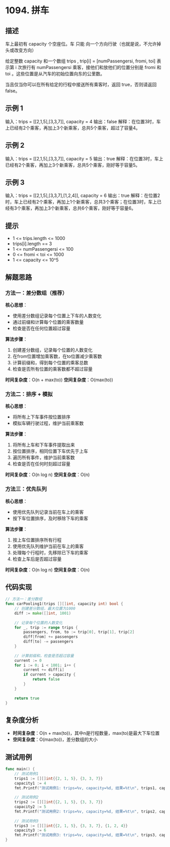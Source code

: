 # 1094. 拼车

## 描述

车上最初有 capacity 个空座位。车 只能 向一个方向行驶（也就是说，不允许掉头或改变方向）

给定整数 capacity 和一个数组 trips ,  trip[i] = [numPassengersi, fromi, toi] 表示第 i 次旅行有 numPassengersi 乘客，接他们和放他们的位置分别是 fromi 和 toi 。这些位置是从汽车的初始位置向东的公里数。

当且仅当你可以在所有给定的行程中接送所有乘客时，返回 true，否则请返回 false。

## 示例 1

输入：trips = [[2,1,5],[3,3,7]], capacity = 4
输出：false
解释：在位置3时，车上已经有2个乘客，再加上3个新乘客，总共5个乘客，超过了容量4。

## 示例 2

输入：trips = [[2,1,5],[3,3,7]], capacity = 5
输出：true
解释：在位置3时，车上已经有2个乘客，再加上3个新乘客，总共5个乘客，刚好等于容量5。

## 示例 3

输入：trips = [[2,1,5],[3,3,7],[1,2,4]], capacity = 6
输出：true
解释：在位置2时，车上已经有2个乘客，再加上1个新乘客，总共3个乘客；在位置3时，车上已经有3个乘客，再加上3个新乘客，总共6个乘客，刚好等于容量6。

## 提示

- 1 <= trips.length <= 1000
- trips[i].length == 3
- 1 <= numPassengersi <= 100
- 0 <= fromi < toi <= 1000
- 1 <= capacity <= 10^5

## 解题思路

### 方法一：差分数组（推荐）

**核心思想**：
- 使用差分数组记录每个位置上下车的人数变化
- 通过前缀和计算每个位置的乘客数量
- 检查是否在任何位置超过容量

**算法步骤**：
1. 创建差分数组，记录每个位置的人数变化
2. 在from位置增加乘客数，在to位置减少乘客数
3. 计算前缀和，得到每个位置的乘客总数
4. 检查是否所有位置的乘客数都不超过容量

**时间复杂度**：O(n + max(to))
**空间复杂度**：O(max(to))

### 方法二：排序 + 模拟

**核心思想**：
- 将所有上下车事件按位置排序
- 模拟车辆行驶过程，维护当前乘客数

**算法步骤**：
1. 将所有上车和下车事件提取出来
2. 按位置排序，相同位置下车优先于上车
3. 遍历所有事件，维护当前乘客数
4. 检查是否在任何时刻超过容量

**时间复杂度**：O(n log n)
**空间复杂度**：O(n)

### 方法三：优先队列

**核心思想**：
- 使用优先队列记录当前在车上的乘客
- 按下车位置排序，及时移除下车的乘客

**算法步骤**：
1. 按上车位置排序所有行程
2. 使用优先队列维护当前在车上的乘客
3. 处理每个行程时，先移除已下车的乘客
4. 检查上车后是否超过容量

**时间复杂度**：O(n log n)
**空间复杂度**：O(n)

## 代码实现

```go
// 方法一：差分数组
func carPooling1(trips [][]int, capacity int) bool {
    // 创建差分数组，最大位置为1000
    diff := make([]int, 1001)
    
    // 记录每个位置的人数变化
    for _, trip := range trips {
        passengers, from, to := trip[0], trip[1], trip[2]
        diff[from] += passengers
        diff[to] -= passengers
    }
    
    // 计算前缀和，检查是否超过容量
    current := 0
    for i := 0; i < 1001; i++ {
        current += diff[i]
        if current > capacity {
            return false
        }
    }
    
    return true
}
```

## 复杂度分析

- **时间复杂度**：O(n + max(to))，其中n是行程数量，max(to)是最大下车位置
- **空间复杂度**：O(max(to))，差分数组的大小

## 测试用例

```go
func main() {
    // 测试用例1
    trips1 := [][]int{{2, 1, 5}, {3, 3, 7}}
    capacity1 := 4
    fmt.Printf("测试用例1: trips=%v, capacity=%d, 结果=%t\n", trips1, capacity1, carPooling1(trips1, capacity1))
    
    // 测试用例2
    trips2 := [][]int{{2, 1, 5}, {3, 3, 7}}
    capacity2 := 5
    fmt.Printf("测试用例2: trips=%v, capacity=%d, 结果=%t\n", trips2, capacity2, carPooling1(trips2, capacity2))
    
    // 测试用例3
    trips3 := [][]int{{2, 1, 5}, {3, 3, 7}, {1, 2, 4}}
    capacity3 := 6
    fmt.Printf("测试用例3: trips=%v, capacity=%d, 结果=%t\n", trips3, capacity3, carPooling1(trips3, capacity3))
}
```
